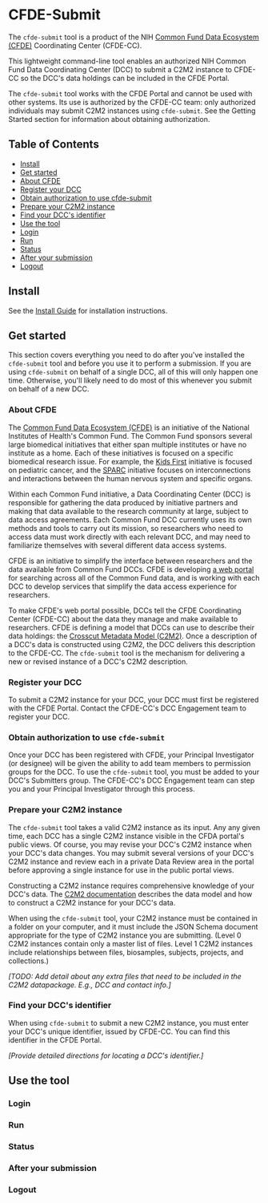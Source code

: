 # CFDE-Submit

The `cfde-submit` tool is a product of the NIH [Common Fund Data Ecosystem (CFDE)](https://www.nih-cfde.org/) Coordinating Center (CFDE-CC).

This lightweight command-line tool enables an authorized NIH Common Fund Data Coordinating Center (DCC) to submit a C2M2 instance to CFDE-CC so the DCC's data holdings can be included in the CFDE Portal.

The `cfde-submit` tool works with the CFDE Portal and cannot be used with other systems. Its use is authorized by the CFDE-CC team: only authorized individuals may submit C2M2 instances using `cfde-submit`. See the Getting Started section for information about obtaining authorization.

## Table of Contents

* [Install](#Install)
* [Get started](#Get-started)
 * [About CFDE](#About-CFDE)
 * [Register your DCC](#Register-your-DCC)
 * [Obtain authorization to use cfde-submit](#Obtain-authorization-to-use-cfde-submit)
 * [Prepare your C2M2 instance](#Prepare-your-C2M2-instance)
 * [Find your DCC's identifier](#Find-your-DCC's-identifier)
* [Use the tool](#Use-the-tool)
 * [Login](#Login)
 * [Run](#Run)
 * [Status](#Status)
 * [After your submission](#After-your-submission)
 * [Logout](#Logout)

## Install

See the [Install Guide](./install/index.md) for installation instructions.

## Get started

This section covers everything you need to do after you've installed the `cfde-submit` tool and before you use it to perform a submission. If you are using `cfde-submit` on behalf of a single DCC, all of this will only happen one time. Otherwise, you'll likely need to do most of this whenever you submit on behalf of a new DCC.

### About CFDE

The [Common Fund Data Ecosystem (CFDE)](https://www.nih-cfde.org/) is an initiative of the National Institutes of Health's Common Fund. The Common Fund sponsors several large biomedical initiatives that either span multiple institutes or have no institute as a home. Each of these initiatives is focused on a specific biomedical research issue. For example, the [Kids First](https://kidsfirstdrc.org/) initiative is focused on pediatric cancer, and the [SPARC](https://commonfund.nih.gov/sparc/sparc4-sp4) initiative focuses on interconnections and interactions between the human nervous system and specific organs.

Within each Common Fund initiative, a Data Coordinating Center (DCC) is responsible for gathering the data produced by initiative partners and making that data available to the research community at large, subject to data access agreements. Each Common Fund DCC currently uses its own methods and tools to carry out its mission, so researchers who need to access data must work directly with each relevant DCC, and may need to familiarize themselves with several different data access systems.

CFDE is an initiative to simplify the interface between researchers and the data available from Common Fund DCCs. CFDE is developing [a web portal](https://app.nih-cfde.org/) for searching across all of the Common Fund data, and is working with each DCC to develop services that simplify the data access experience for researchers.

To make CFDE's web portal possible, DCCs tell the CFDE Coordinating Center (CFDE-CC) about the data they manage and make available to researchers. CFDE is defining a model that DCCs can use to describe their data holdings: the [Crosscut Metadata Model (C2M2)](https://docs.nih-cfde.org/en/latest/specifications-and-documentation/draft-C2M2_specification_with_Levels/). Once a description of a DCC's data is constructed using C2M2, the DCC delivers this description to the CFDE-CC. The `cfde-submit` tool is the mechanism for delivering a new or revised instance of a DCC's C2M2 description.

### Register your DCC

To submit a C2M2 instance for your DCC, your DCC must first be registered with the CFDE Portal. Contact the CFDE-CC's DCC Engagement team to register your DCC.

### Obtain authorization to use `cfde-submit`

Once your DCC has been registered with CFDE, your Principal Investigator (or designee) will be given the ability to add team members to permission groups for the DCC. To use the `cfde-submit` tool, you must be added to your DCC's Submitters group.  The CFDE-CC's DCC Engagement team can step you and your Principal Investigator through this process.

### Prepare your C2M2 instance

The `cfde-submit` tool takes a valid C2M2 instance as its input. Any any given time, each DCC has a single C2M2 instance visible in the CFDA portal's public views. Of course, you may revise your DCC's C2M2 instance when your DCC's data changes. You may submit several versions of your DCC's C2M2 instance and review each in a private Data Review area in the portal before approving a single instance for use in the public portal views.

Constructing a C2M2 instance requires comprehensive knowledge of your DCC's data. The [C2M2 documentation](https://docs.nih-cfde.org/en/latest/specifications-and-documentation/draft-C2M2_specification_with_Levels/) describes the data model and how to construct a C2M2 instance for your DCC's data.

When using the `cfde-submit` tool, your C2M2 instance must be contained in a folder on your computer, and it must include the JSON Schema document appropriate for the type of C2M2 instance you are submitting. (Level 0 C2M2 instances contain only a master list of files. Level 1 C2M2 instances include relationships between files, biosamples, subjects, projects, and collections.)

*[TODO: Add detail about any extra files that need to be included in the C2M2 datapackage. E.g., DCC and contact info.]*

### Find your DCC's identifier

When using `cfde-submit` to submit a new C2M2 instance, you must enter your DCC's unique identifier, issued by CFDE-CC. You can find this identifier in the CFDE Portal.

*[Provide detailed directions for locating a DCC's identifier.]*

## Use the tool

### Login

### Run

### Status

### After your submission

### Logout
